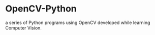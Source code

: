 # OpenCV-Python

a series of Python programs using OpenCV developed while learning Computer Vision.
